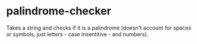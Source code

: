 ﻿# palindrome-checker
 Takes a string and checks if it is a palindrome (doesn't account for spaces or symbols, just letters - case insentitive - and numbers).
